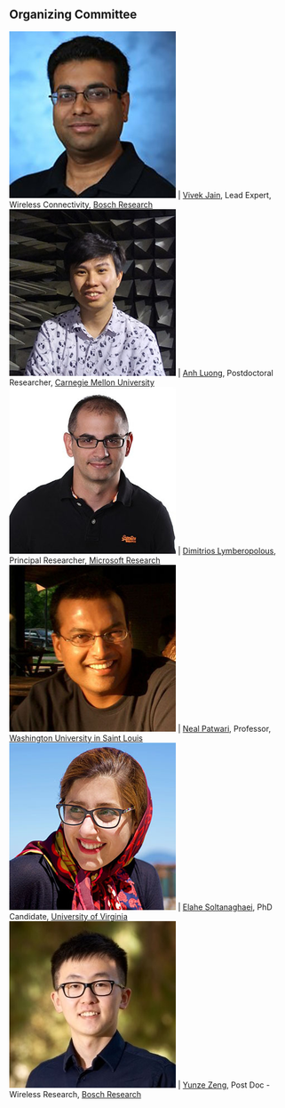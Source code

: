 ## Organizing Committee

![Vivek Jain](vivek_jain.jpg)	| [Vivek Jain](https://www.linkedin.com/in/jainvk/), Lead Expert, Wireless Connectivity, [Bosch Research](http://www.bosch.com/research) 
![Anh Luong](luong.jpg)	| [Anh Luong](http://www.anhnluong.com/), Postdoctoral Researcher, [Carnegie Mellon University](https://www.cmu.edu/) 
![Dimitrios Lymberopolous](dimitrios_lymberopolous.jpeg)	| [Dimitrios Lymberopolous](https://www.microsoft.com/en-us/research/people/dlymper/#!publications), Principal Researcher, [Microsoft Research](https://www.microsoft.com/en-us/research/) 
![Neal Patwari](patwari_old.jpg) | [Neal Patwari](https://span.engineering.wustl.edu/), Professor, [Washington University in Saint Louis](https://wustl.edu/) 
![Elahe Soltanaghaei](elahe_soltanaghaei.jpg) | [Elahe Soltanaghaei](http://www.cs.virginia.edu/~es3ce/), PhD Candidate, [University of Virginia](http://www.virginia.edu/) 
 ![Yunze Zeng](junze_zeng.jpeg)	| [Yunze Zeng](https://www.linkedin.com/in/yunze-zeng-52aa23b5/), Post Doc - Wireless Research, [Bosch Research](http://www.bosch.com/research) 
 
